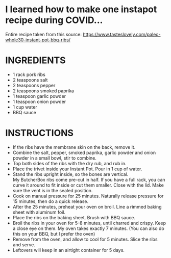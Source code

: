 # I learned how to make one instapot recipe during COVID...

Entire recipe taken from this source: https://www.tasteslovely.com/paleo-whole30-instant-pot-bbq-ribs/

# INGREDIENTS
- 1 rack pork ribs
- 2 teaspoons salt
- 2 teaspoons pepper
- 2 teaspoons smoked paprika
- 1 teaspoon garlic powder
- 1 teaspoon onion powder
- 1 cup water
-  BBQ sauce

# INSTRUCTIONS
- If the ribs have the membrane skin on the back, remove it.
- Combine the salt, pepper, smoked paprika, garlic powder and onion powder in a small bowl, stir to combine.
- Top both sides of the ribs with the dry rub, and rub in.
- Place the trivet inside your Instant Pot. Pour in 1 cup of water.
- Stand the ribs upright inside, so the bones are vertical. My ButcherBox ribs come pre-cut in half. If you have a full rack, you can curve it around to fit inside or cut them smaller. Close with the lid. Make sure the vent is in the sealed position.
- Cook on manual pressure for 25 minutes. Naturally release pressure for 15 minutes, then do a quick release.
- After the 25 minutes, preheat your oven on broil. Line a rimmed baking sheet with aluminum foil.
- Place the ribs on the baking sheet. Brush with BBQ sauce.
- Broil the ribs in your oven for 5-8 minutes, until charred and crispy. Keep a close eye on them. My oven takes exactly 7 minutes. (You can also do this on your BBQ, but I prefer the oven)
- Remove from the oven, and allow to cool for 5 minutes. Slice the ribs and serve.
- Leftovers will keep in an airtight container for 5 days.